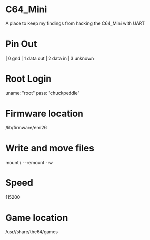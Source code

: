 # C64_Mini
A place to keep my findings from hacking the C64_Mini with UART

# Pin Out
| 0 gnd
| 1 data out
| 2 data in
| 3 unknown

# Root Login
uname: "root"
pass: "chuckpeddle"

# Firmware location 
/lib/firmware/emi26

# Write and move files
mount / --remount -rw


# Speed
115200

# Game location
/usr//share/the64/games

